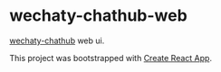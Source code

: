 # wechaty-chathub-web

[wechaty-chathub](https://github.com/panlina/wechaty-chathub) web ui.

This project was bootstrapped with [Create React App](https://github.com/facebook/create-react-app).
